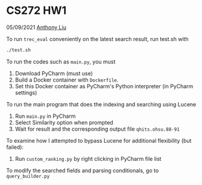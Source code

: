 # CS272 HW1

05/09/2021
[Anthony Liu](mailto:hliu35@ucsc.edu)

To run `trec_eval` conveniently on the latest search result, run test.sh with

``` bash
./test.sh
```

To run the codes such as `main.py`, you must
1. Download PyCharm (must use)
2. Build a Docker container with `Dockerfile`.
3. Set this Docker container as PyCharm's Python interpreter (in PyCharm settings)


To run the main program that does the indexing and searching using Lucene
1. Run `main.py` in PyCharm
2. Select Similarity option when prompted
3. Wait for result and the corresponding output file `qhits.ohsu.88-91`


To examine how I attempted to bypass Lucene for additional flexibility (but failed):
1. Run `custom_ranking.py` by right clicking in PyCharm file list


To modify the searched fields and parsing conditionals, go to `query_builder.py`

